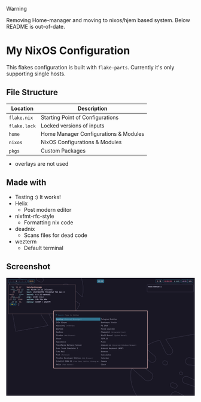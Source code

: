 > [!WARNING]  
> Removing Home-manager and moving to nixos/hjem based system. Below README is out-of-date.

# My NixOS Configuration
This flakes configuration is built with `flake-parts`. Currently it's only supporting single hosts.

## File Structure
| Location | Description |
| --- | --- |
| `flake.nix` | Starting Point of Configurations |
| `flake.lock` | Locked versions of inputs |
| `home` | Home Manager Configurations & Modules |
| `nixos` | NixOS Configurations & Modules |
| `pkgs` | Custom Packages |
* overlays are not used

## Made with

* Testing :) It works!
* Helix
  * Post modern editor
* nixfmt-rfc-style
  * Formatting nix code
* deadnix
  * Scans files for dead code 
* wezterm
  * Default terminal

## Screenshot
![Screenshot of a comment on a GitHub issue showing an image, added in the Markdown, of an Octocat smiling and raising a tentacle.](screenshot.png)
